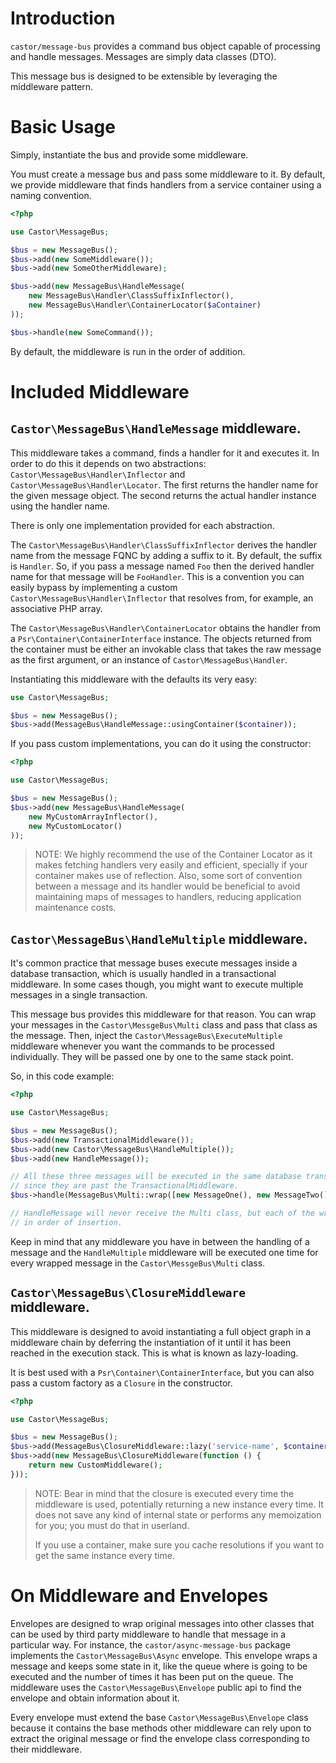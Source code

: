 # Introduction

`castor/message-bus` provides a command bus object capable of processing and
handle messages. Messages are simply data classes (DTO). 

This message bus is designed to be extensible by leveraging the middleware pattern.

# Basic Usage

Simply, instantiate the bus and provide some middleware.

You must create a message bus and pass some middleware to it. By default, we
provide middleware that finds handlers from a service container using a naming
convention.

```php
<?php

use Castor\MessageBus;

$bus = new MessageBus();
$bus->add(new SomeMiddleware());
$bus->add(new SomeOtherMiddleware);

$bus->add(new MessageBus\HandleMessage(
    new MessageBus\Handler\ClassSuffixInflector(),
    new MessageBus\Handler\ContainerLocator($aContainer)
));

$bus->handle(new SomeCommand());
```

By default, the middleware is run in the order of addition.

# Included Middleware

## `Castor\MessageBus\HandleMessage` middleware.

This middleware takes a command, finds a handler for it and executes it. In order
to do this it depends on two abstractions: `Castor\MessageBus\Handler\Inflector` and 
`Castor\MessageBus\Handler\Locator`. The first returns the handler name for the
given message object. The second returns the actual handler instance using the handler
name.

There is only one implementation provided for each abstraction.

The `Castor\MessageBus\Handler\ClassSuffixInflector` derives the handler name from
the message FQNC by adding a suffix to it. By default, the suffix is `Handler`. So,
if you pass a message named `Foo` then the derived handler name for that message
will be `FooHandler`. This is a convention you can easily bypass by implementing
a custom `Castor\MessageBus\Handler\Inflector` that resolves from, for example, an
associative PHP array.

The `Castor\MessageBus\Handler\ContainerLocator` obtains the handler from a 
`Psr\Container\ContainerInterface` instance. The objects returned from the container
must be either an invokable class that takes the raw message as the first argument,
or an instance of `Castor\MessageBus\Handler`.

Instantiating this middleware with the defaults its very easy:

```php
use Castor\MessageBus;

$bus = new MessageBus();
$bus->add(MessageBus\HandleMessage::usingContainer($container));
```

If you pass custom implementations, you can do it using the constructor:

```php
<?php

use Castor\MessageBus;

$bus = new MessageBus();
$bus->add(new MessageBus\HandleMessage(
    new MyCustomArrayInflector(),
    new MyCustomLocator()
));
```

> NOTE: We highly recommend the use of the Container Locator as it makes fetching
> handlers very easily and efficient, specially if your container makes use of
> reflection. Also, some sort of convention between a message and its handler
> would be beneficial to avoid maintaining maps of messages to handlers, reducing
> application maintenance costs.

## `Castor\MessageBus\HandleMultiple` middleware.

It's common practice that message buses execute messages inside a database transaction, which
is usually handled in a transactional middleware. In some cases though, you might
want to execute multiple messages in a single transaction.

This message bus provides this middleware for that reason. You can wrap your messages
in the `Castor\MessgeBus\Multi` class and pass that class as the message. Then,
inject the `Castor\MessageBus\ExecuteMultiple` middleware whenever you want the
commands to be processed individually. They will be passed one by one to the same
stack point.

So, in this code example:

```php
<?php

use Castor\MessageBus;

$bus = new MessageBus();
$bus->add(new TransactionalMiddleware());
$bus->add(new Castor\MessageBus\HandleMultiple());
$bus->add(new HandleMessage());

// All these three messages will be executed in the same database transaction,
// since they are past the TransactionalMiddleware.
$bus->handle(MessageBus\Multi::wrap([new MessageOne(), new MessageTwo(), new MessageThree()]));

// HandleMessage will never receive the Multi class, but each of the wrapped messages
// in order of insertion.
```

Keep in mind that any middleware you have in between the handling of a message and
the `HandleMultiple` middleware will be executed one time for every wrapped message
in the `Castor\MessgeBus\Multi` class.

## `Castor\MessageBus\ClosureMiddleware` middleware.

This middleware is designed to avoid instantiating a full object graph in a
middleware chain by deferring the instantiation of it until it has been reached
in the execution stack. This is what is known as lazy-loading.

It is best used with a `Psr\Container\ContainerInterface`, but you can also pass
a custom factory as a `Closure` in the constructor.

```php
<?php

use Castor\MessageBus;

$bus = new MessageBus();
$bus->add(MessageBus\ClosureMiddleware::lazy('service-name', $container));
$bus->add(new MessageBus\ClosureMiddleware(function () {
    return new CustomMiddleware();
}));
```

> NOTE: Bear in mind that the closure is executed every time the middleware is
> used, potentially returning a new instance every time. It does not save any
> kind of internal state or performs any memoization for you; you must do that
> in userland.
> 
> If you use a container, make sure you cache resolutions if you want to get the
> same instance every time.

# On Middleware and Envelopes

Envelopes are designed to wrap original messages into other classes that can be
used by third party middleware to handle that message in a particular way.
For instance, the `castor/async-message-bus` package implements the 
`Castor\MessageBus\Async` envelope. This envelope wraps a message and keeps some
state in it, like the queue where is going to be executed and the number of times it
has been put on the queue. The middleware uses the `Castor\MessageBus\Envelope` public
api to find the envelope and obtain information about it.

Every envelope must extend the base `Castor\MessageBus\Envelope` class because it
contains the base methods other middleware can rely upon to extract the original
message or find the envelope class corresponding to their middleware.